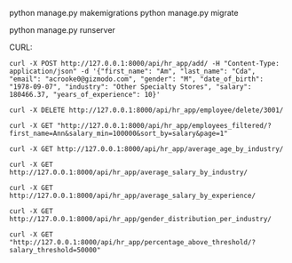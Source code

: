 python manage.py makemigrations
python manage.py migrate

python manage.py runserver


CURL:

    curl -X POST http://127.0.0.1:8000/api/hr_app/add/ -H "Content-Type: application/json" -d '{"first_name": "Am", "last_name": "Cda", "email": "acrooke0@gizmodo.com", "gender": "M", "date_of_birth": "1978-09-07", "industry": "Other Specialty Stores", "salary": 180466.37, "years_of_experience": 10}'

    curl -X DELETE http://127.0.0.1:8000/api/hr_app/employee/delete/3001/

    curl -X GET "http://127.0.0.1:8000/api/hr_app/employees_filtered/?first_name=Ann&salary_min=100000&sort_by=salary&page=1"

    curl -X GET http://127.0.0.1:8000/api/hr_app/average_age_by_industry/

    curl -X GET http://127.0.0.1:8000/api/hr_app/average_salary_by_industry/

    curl -X GET http://127.0.0.1:8000/api/hr_app/average_salary_by_experience/

    curl -X GET http://127.0.0.1:8000/api/hr_app/gender_distribution_per_industry/

    curl -X GET "http://127.0.0.1:8000/api/hr_app/percentage_above_threshold/?salary_threshold=50000"